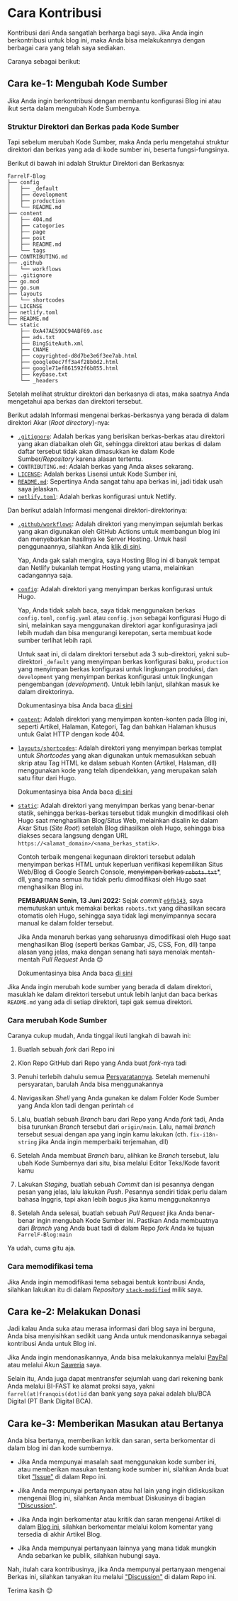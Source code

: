 # Cara Kontribusi
Kontribusi dari Anda sangatlah berharga bagi saya. Jika Anda ingin berkontribusi untuk blog ini, maka Anda bisa melakukannya dengan berbagai cara yang telah saya sediakan.

Caranya sebagai berikut:

## Cara ke-1: Mengubah Kode Sumber
Jika Anda ingin berkontribusi dengan membantu konfigurasi Blog ini atau ikut serta dalam mengubah Kode Sumbernya.

### Struktur Direktori dan Berkas pada Kode Sumber
Tapi sebelum merubah Kode Sumber, maka Anda perlu mengetahui struktur direktori dan berkas yang ada di kode sumber ini, beserta fungsi-fungsinya.

Berikut di bawah ini adalah Struktur Direktori dan Berkasnya:

```plain
FarrelF-Blog
├── config
│   ├── _default
│   ├── development
│   ├── production
│   └── README.md
├── content
│   ├── 404.md
│   ├── categories
│   ├── page
│   ├── post
│   ├── README.md
│   └── tags
├── CONTRIBUTING.md
├── .github
│   └── workflows
├── .gitignore
├── go.mod
├── go.sum
├── layouts
│   └── shortcodes
├── LICENSE
├── netlify.toml
├── README.md
└── static
    ├── 0xA47AE59DC94ABF69.asc
    ├── ads.txt
    ├── BingSiteAuth.xml
    ├── CNAME
    ├── copyrighted-d8d7be3e6f3ee7ab.html
    ├── google0ec7ff3a4f28b0d2.html
    ├── google71ef861592f6b855.html
    ├── keybase.txt
    └── _headers
```

Setelah melihat struktur direktori dan berkasnya di atas, maka saatnya Anda mengetahui apa berkas dan direktori tersebut.

Berikut adalah Informasi mengenai berkas-berkasnya yang berada di dalam direktori Akar (_Root directory_)-nya:
- [`.gitignore`](.gitignore): Adalah berkas yang berisikan berkas-berkas atau direktori yang akan diabaikan oleh Git, sehingga direktori atau berkas di dalam daftar tersebut tidak akan dimasukkan ke dalam Kode Sumber/_Repository_ karena alasan tertentu.
- `CONTRIBUTING.md`: Adalah berkas yang Anda akses sekarang.
- [`LICENSE`](LICENSE): Adalah berkas Lisensi untuk Kode Sumber ini,
- [`README.md`](README.md): Sepertinya Anda sangat tahu apa berkas ini, jadi tidak usah saya jelaskan.
- [`netlify.toml`](netlify.toml): Adalah berkas konfigurasi untuk Netlify.

Dan berikut adalah Informasi mengenai direktori-direktorinya:
- [`.github/workflows`](.github/workflows): Adalah direktori yang menyimpan sejumlah berkas yang akan digunakan oleh GitHub Actions untuk membangun blog ini dan menyebarkan hasilnya ke Server Hosting. Untuk hasil penggunaannya, silahkan Anda [klik di sini](https://github.com/FarrelF/Blog/actions).

    Yap, Anda gak salah mengira, saya Hosting Blog ini di banyak tempat dan Netlify bukanlah tempat Hosting yang utama, melainkan cadangannya saja.

- [`config`](config): Adalah direktori yang menyimpan berkas konfigurasi untuk Hugo.

    Yap, Anda tidak salah baca, saya tidak menggunakan berkas `config.toml`, `config.yaml` atau `config.json` sebagai konfigurasi Hugo di sini, melainkan saya menggunakan direktori agar konfigurasinya jadi lebih mudah dan bisa mengurangi kerepotan, serta membuat kode sumber terlihat lebih rapi.

    Untuk saat ini, di dalam direktori tersebut ada 3 sub-direktori, yakni sub-direktori `_default` yang menyimpan berkas konfigurasi baku, `production` yang menyimpan berkas konfigurasi untuk lingkungan produksi, dan `development` yang menyimpan berkas konfigurasi untuk lingkungan pengembangan (_development_). Untuk lebih lanjut, silahkan masuk ke dalam direktorinya.

    Dokumentasinya bisa Anda baca [di sini](https://gohugo.io/getting-started/configuration/#configuration-directory)

- [`content`](content): Adalah direktori yang menyimpan konten-konten pada Blog ini, seperti Artikel, Halaman, Kategori, Tag dan bahkan Halaman khusus untuk Galat HTTP dengan kode 404.
- [`layouts/shortcodes`](layouts/shortcodes): Adalah direktori yang menyimpan berkas templat untuk _Shortcodes_ yang akan digunakan untuk memasukkan sebuah skrip atau Tag HTML ke dalam sebuah Konten (Artikel, Halaman, dll) menggunakan kode yang telah dipendekkan, yang merupakan salah satu fitur dari Hugo.

    Dokumentasinya bisa Anda baca [di sini](https://gohugo.io/templates/shortcode-templates/)

- [`static`](static): Adalah direktori yang menyimpan berkas yang benar-benar statik, sehingga berkas-berkas tersebut tidak mungkin dimodifikasi oleh Hugo saat menghasilkan Blog/Situs Web, melainkan disalin ke dalam Akar Situs (_Site Root_) setelah Blog dihasilkan oleh Hugo, sehingga bisa diakses secara langsung dengan URL `https://<alamat_domain>/<nama_berkas_statik>`.

    Contoh terbaik mengenai kegunaan direktori tersebut adalah menyimpan berkas HTML untuk keperluan verifikasi kepemilikan Situs Web/Blog di Google Search Console, ~~menyimpan berkas `robots.txt`~~*, dll, yang mana semua itu tidak perlu dimodifikasi oleh Hugo saat menghasilkan Blog ini.

    **PEMBARUAN Senin, 13 Juni 2022:** Sejak _commit_ [`e9fb143`](https://github.com/FarrelF/Blog/commit/e9fb1439cb3f1cd88d61d014a8d035faf7929f5c), saya memutuskan untuk memakai berkas `robots.txt` yang dihasilkan secara otomatis oleh Hugo, sehingga saya tidak lagi menyimpannya secara manual ke dalam folder tersebut.

    Jika Anda menaruh berkas yang seharusnya dimodifikasi oleh Hugo saat menghasilkan Blog (seperti berkas Gambar, JS, CSS, Fon, dll) tanpa alasan yang jelas, maka dengan senang hati saya menolak mentah-mentah _Pull Request_ Anda 😊

    Dokumentasinya bisa Anda baca [di sini](https://gohugo.io/content-management/static-files/)

Jika Anda ingin merubah kode sumber yang berada di dalam direktori, masuklah ke dalam direktori tersebut untuk lebih lanjut dan baca berkas `README.md` yang ada di setiap direktori, tapi gak semua direktori.

### Cara merubah Kode Sumber
Caranya cukup mudah, Anda tinggal ikuti langkah di bawah ini:

1. Buatlah sebuah _fork_ dari Repo ini

2. Klon Repo GitHub dari Repo yang Anda buat _fork_-nya tadi

3. Penuhi terlebih dahulu semua [Persyaratannya](https://github.com/FarrelF/Blog#persyaratan). Setelah memenuhi persyaratan, barulah Anda bisa menggunakannya

4. Navigasikan _Shell_ yang Anda gunakan ke dalam Folder Kode Sumber yang Anda klon tadi dengan perintah `cd`

5. Lalu, buatlah sebuah _Branch_ baru dari Repo yang Anda _fork_ tadi, Anda bisa turunkan _Branch_ tersebut dari `origin/main`. Lalu, namai _branch_ tersebut sesuai dengan apa yang ingin kamu lakukan (cth. `fix-i18n-string` jika Anda ingin memperbaiki terjemahan, dll)

6. Setelah Anda membuat _Branch_ baru, alihkan ke _Branch_ tersebut, lalu ubah Kode Sumbernya dari situ, bisa melalui Editor Teks/Kode favorit kamu

7. Lakukan _Staging_, buatlah sebuah _Commit_ dan isi pesannya dengan pesan yang jelas, lalu lakukan _Push_. Pesannya sendiri tidak perlu dalam bahasa Inggris, tapi akan lebih bagus jika kamu menggunakannya

8. Setelah Anda selesai, buatlah sebuah _Pull Request_ jika Anda benar-benar ingin mengubah Kode Sumber ini. Pastikan Anda membuatnya dari _Branch_ yang Anda buat tadi di dalam Repo _fork_ Anda ke tujuan `FarrelF-Blog:main`

Ya udah, cuma gitu aja.

### Cara memodifikasi tema
Jika Anda ingin memodifikasi tema sebagai bentuk kontribusi Anda, silahkan lakukan itu di dalam _Repository_ [`stack-modified`](https://github.com/FarrelF/stack-modified) milik saya.

## Cara ke-2: Melakukan Donasi
Jadi kalau Anda suka atau merasa informasi dari blog saya ini berguna, Anda bisa menyisihkan sedikit uang Anda untuk mendonasikannya sebagai kontribusi Anda untuk Blog ini. 

Jika Anda ingin mendonasikannya, Anda bisa melakukannya melalui [PayPal](https://paypal.me/FarrelF) atau melalui Akun [Saweria](https://saweria.co/FarrelFranqois) saya.

Selain itu, Anda juga dapat mentransfer sejumlah uang dari rekening bank Anda melalui BI-FAST ke alamat proksi saya, yakni `farrel(at)franqois(dot)id` dan bank yang saya pakai adalah blu/BCA Digital (PT Bank Digital BCA).

## Cara ke-3: Memberikan Masukan atau Bertanya
Anda bisa bertanya, memberikan kritik dan saran, serta berkomentar di dalam blog ini dan kode sumbernya.

- Jika Anda mempunyai masalah saat menggunakan kode sumber ini, atau memberikan masukan tentang kode sumber ini, silahkan Anda buat tiket ["Issue"](https://github.com/FarrelF/Blog/issues) di dalam Repo ini.

- Jika Anda mempunyai pertanyaan atau hal lain yang ingin didiskusikan mengenai Blog ini, silahkan Anda membuat Diskusinya di bagian ["Discussion"](https://github.com/FarrelF/Blog/discussions).

- Jika Anda ingin berkomentar atau kritik dan saran mengenai Artikel di dalam [Blog ini](https://farrel.franqois.id), silahkan berkomentar melalui kolom komentar yang tersedia di akhir Artikel Blog.

- Jika Anda mempunyai pertanyaan lainnya yang mana tidak mungkin Anda sebarkan ke publik, silahkan hubungi saya.

Nah, itulah cara kontribusinya, jika Anda mempunyai pertanyaan mengenai Berkas ini, silahkan tanyakan itu melalui ["Discussion"](https://github.com/FarrelF/Blog/discussions) di dalam Repo ini.

Terima kasih 😊